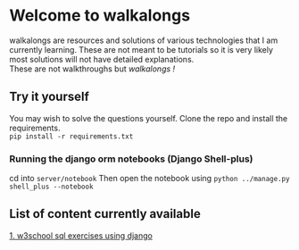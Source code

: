 # Welcome to walkalongs
walkalongs are resources and solutions of various technologies
that I am currently learning. These are not meant to be tutorials so it is very likely 
most solutions will not have detailed explanations.  
These are not walkthroughs but *walkalongs !* 

## Try it yourself
You may wish to solve the questions yourself. Clone the repo and install the requirements.  
`pip install -r requirements.txt`  
### Running the django orm notebooks (Django Shell-plus)
cd into `server/notebook` Then open the notebook using `python ../manage.py shell_plus --notebook`
## List of content currently available
[1. w3school sql exercises using django](https://julkaar9.github.io/walkalongs/orms/django/w3school/)
